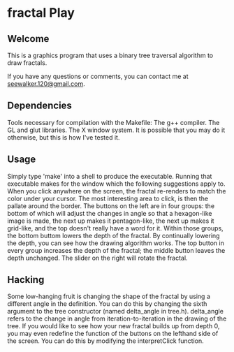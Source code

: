 fractal Play
===========

## Welcome
   This is a graphics program that uses a binary tree traversal algorithm to
draw fractals. 

   If you have any questions or comments, you can contact me at seewalker.120@gmail.com.
## Dependencies
Tools necessary for compilation with the Makefile:
   The g++ compiler.
   The GL and glut libraries.
   The X window system. 
It is possible that you may do it otherwise, but this is how I've tested it.

## Usage
   Simply type 'make' into a shell to produce the executable. Running that 
executable makes for the window which the following suggestions apply to.
   When you click anywhere on the screen, the fractal re-renders to match the 
color under your cursor. The most interesting area to click, is then the pallate
around the border. The buttons on the left are in four groups: the bottom of
which will adjust the changes in angle so that a hexagon-like image is made, the
next up makes it pentagon-like, the next up makes it grid-like, and the top 
doesn't really have a word for it. Within those groups, the bottom buttom
lowers the depth of the fractal. By continually lowering the depth, you can
see how the drawing algorithm works. The top button in every group increases
the depth of the fractal; the middle button leaves the depth unchanged. 
   The slider on the right will rotate the fractal. 

## Hacking
   Some low-hanging fruit is changing the shape of the fractal by using a 
different angle in the definition. You can do this by changing the sixth 
argument to the tree constructor (named delta_angle in tree.h). delta_angle 
refers to the change in angle from iteration-to-iteration in the drawing of the
tree. If you would like to see how your new fractal builds up from depth 0, you
may even redefine the function of the buttons on the lefthand side of the 
screen. You can do this by modifying the interpretClick function.
